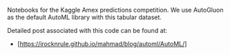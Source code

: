 Notebooks for the Kaggle Amex predictions competition. We use AutoGluon as the default AutoML library with this tabular dataset.

Detailed post associated with this code can be found at:

- [https://irocknrule.github.io/mahmad/blog/automl/AutoML/]
